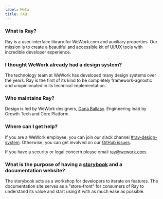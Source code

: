 ```yaml
---
label: Meta
title: FAQ
---
```


### What is Ray?

Ray is a user-interface library for WeWork.com and auxiliary properties. Our mission is to create a beautiful and accessible kit of UI/UX tools with incredible developer experience.

### I thought WeWork already had a design system?

The technology team at WeWork has developed many design systems over the years. Ray is the first of its kind to be completely framework-agnostic and unopinionated in its technical implementation.

### Who maintains Ray?

Design is led by WeWork designers, [Dana Ballasy]. Engineering lead by Growth Tech and Core Platform.

### Where can I get help?

If you are a WeWork employee, you can join our slack channel [#ray-design-system]. Otherwise, you can get involved on our [GitHub issues].

If you have a security or legal concern please email [ray@wework.com](mailto:ray@wework.com).

### What is the purpose of having a [storybook] and a documentation website?

The storybook acts as a workshop for developers to iterate on features. The documentation site serves as a "store-front" for consumers of Ray to understand its value and start using it with as much ease as possible.

[storybook]: /storybook
[brannon wellington]: mailto:brannon.wellington@wework.com
[dana ballasy]: mailto:dana.ballasy@wework.com
[github issues]: https://github.com/wework/ray/issues
[#ray-design-system]: https://wework.slack.com/messages/CFLL3QWQ5

